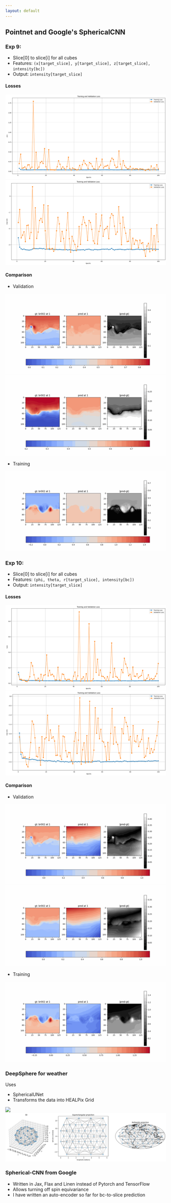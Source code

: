 ```yaml
---
layout: default
---
```

## Pointnet and Google's SphericalCNN

### Exp 9:

- Slice[0] to slice[i] for all cubes
- Features: `(x[target_slice], y[target_slice], z[target_slice], intensity[bc])`
- Output: `intensity[target_slice]`

#### Losses

<img src="resources/week_13/exp9_loss.png">
<img src="resources/week_13/exp9_logloss.png">

#### Comparison

- Validation
<img src="resources/week_13/exp9_result_test.gif">
<img src="resources/week_13/exp9_result_test2.gif">


- Training
<img src="resources/week_13/exp9_result_train.gif">

### Exp 10:

- Slice[0] to slice[i] for all cubes
- Features: `(phi, theta, r[target_slice], intensity[bc])`
- Output: `intensity[target_slice]`

#### Losses

<img src="resources/week_13/exp10_loss.png">
<img src="resources/week_13/exp10_logloss.png">

#### Comparison

- Validation
<img src="resources/week_13/exp10_result_test.gif">
<img src="resources/week_13/exp10_result_test2.gif">


- Training
<img src="resources/week_13/exp10_result_train.gif">


### DeepSphere for weather

Uses 
- SphericalUNet
- Transforms the data into HEALPix Grid
<img src="https://healpix.jpl.nasa.gov/images/healpixGridRefinement.jpg">
<img src="resources/week_13/healpix.png">


### Spherical-CNN from Google

- Written in Jax, Flax and Linen instead of Pytorch and TensorFlow
- Allows turning off spin equivariance
- I have written an auto-encoder so far for bc-to-slice prediction
